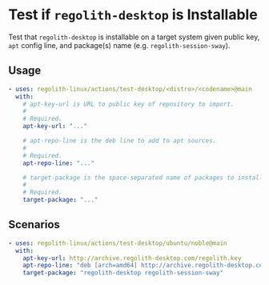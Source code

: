 # Test if `regolith-desktop` is Installable

Test that `regolith-desktop` is installable on a target system given public key,
`apt` config line, and package(s) name (e.g. `regolith-session-sway`).

## Usage

```yaml
- uses: regolith-linux/actions/test-desktop/<distro>/<codename>@main
  with:
    # apt-key-url is URL to public key of repository to import.
    #
    # Required.
    apt-key-url: "..."

    # apt-repo-line is the deb line to add to apt sources.
    #
    # Required.
    apt-repo-line: "..."

    # target-package is the space-separated name of packages to install.
    #
    # Required.
    target-package: "..."
```

## Scenarios

```yaml
- uses: regolith-linux/actions/test-desktop/ubuntu/noble@main
  with:
    apt-key-url: http://archive.regolith-desktop.com/regolith.key
    apt-repo-line: "deb [arch=amd64] http://archive.regolith-desktop.com/ubuntu/unstable noble main"
    target-package: "regolith-desktop regolith-session-sway"
```
